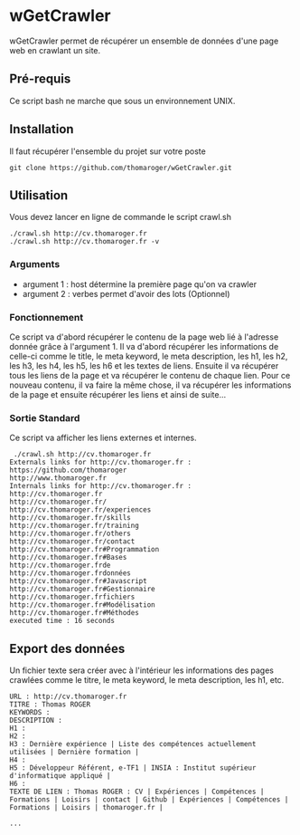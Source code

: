 wGetCrawler
===========

wGetCrawler permet de récupérer un ensemble de données d'une page web en crawlant un site.

## Pré-requis

Ce script bash ne marche que sous un environnement UNIX.

## Installation

Il faut récupérer l'ensemble du projet sur votre poste 

```
git clone https://github.com/thomaroger/wGetCrawler.git
```

## Utilisation

Vous devez lancer en ligne de commande le script crawl.sh

```
./crawl.sh http://cv.thomaroger.fr
./crawl.sh http://cv.thomaroger.fr -v
```

### Arguments

- argument 1 : host détermine la première page qu'on va crawler
- argument 2 : verbes permet d'avoir des lots (Optionnel)

### Fonctionnement

Ce script va d'abord récupérer le contenu de la page web lié à l'adresse donnée grâce à l'argument 1. Il va d'abord récupérer les informations de celle-ci comme le title, le meta keyword, le meta description, les h1, les h2, les h3, les h4, les h5, les h6 et les textes de liens. Ensuite il va récupérer tous les liens de la page et va récupérer le contenu de chaque lien. Pour ce nouveau contenu, il va faire la même chose, il va récupérer les informations de la page et ensuite récupérer les liens et ainsi de suite...

### Sortie Standard

Ce script va afficher les liens externes et internes.

```
 ./crawl.sh http://cv.thomaroger.fr
Externals links for http://cv.thomaroger.fr : 
https://github.com/thomaroger
http://www.thomaroger.fr
Internals links for http://cv.thomaroger.fr :
http://cv.thomaroger.fr
http://cv.thomaroger.fr/
http://cv.thomaroger.fr/experiences
http://cv.thomaroger.fr/skills
http://cv.thomaroger.fr/training
http://cv.thomaroger.fr/others
http://cv.thomaroger.fr/contact
http://cv.thomaroger.fr#Programmation
http://cv.thomaroger.fr#Bases
http://cv.thomaroger.frde
http://cv.thomaroger.frdonnées
http://cv.thomaroger.fr#Javascript
http://cv.thomaroger.fr#Gestionnaire
http://cv.thomaroger.frfichiers
http://cv.thomaroger.fr#Modélisation
http://cv.thomaroger.fr#Méthodes
executed time : 16 seconds
```

## Export des données

Un fichier texte sera créer avec à l'intérieur les informations des pages crawlées comme le titre, le meta keyword, le meta description, les h1, etc.

```
URL : http://cv.thomaroger.fr
TITRE : Thomas ROGER
KEYWORDS : 
DESCRIPTION : 
H1 : 
H2 : 
H3 : Dernière expérience | Liste des compétences actuellement utilisées | Dernière formation |
H4 : 
H5 : Développeur Référent, e-TF1 | INSIA : Institut supérieur d'informatique appliqué |
H6 : 
TEXTE DE LIEN : Thomas ROGER : CV | Expériences | Compétences | Formations | Loisirs | contact | Github | Expériences | Compétences | Formations | Loisirs | thomaroger.fr |

...
```

